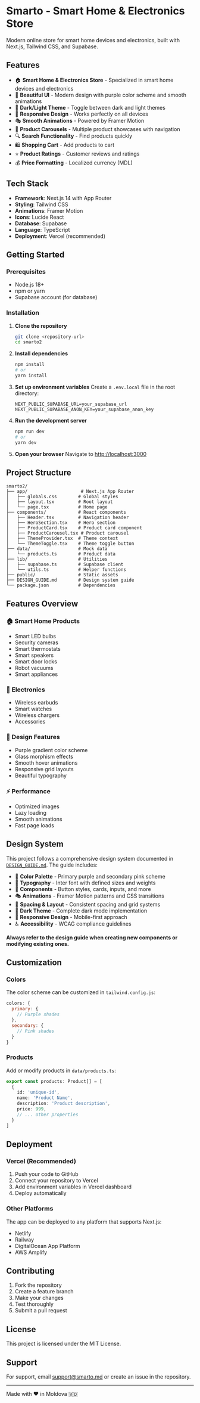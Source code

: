 # Smarto - Smart Home & Electronics Store

Modern online store for smart home devices and electronics, built with Next.js, Tailwind CSS, and Supabase.

## Features

- 🏠 **Smart Home & Electronics Store** - Specialized in smart home devices and electronics
- 🎨 **Beautiful UI** - Modern design with purple color scheme and smooth animations
- 🌙 **Dark/Light Theme** - Toggle between dark and light themes
- 📱 **Responsive Design** - Works perfectly on all devices
- 🎭 **Smooth Animations** - Powered by Framer Motion
- 🛒 **Product Carousels** - Multiple product showcases with navigation
- 🔍 **Search Functionality** - Find products quickly
- 🛍️ **Shopping Cart** - Add products to cart
- ⭐ **Product Ratings** - Customer reviews and ratings
- 💰 **Price Formatting** - Localized currency (MDL)

## Tech Stack

- **Framework**: Next.js 14 with App Router
- **Styling**: Tailwind CSS
- **Animations**: Framer Motion
- **Icons**: Lucide React
- **Database**: Supabase
- **Language**: TypeScript
- **Deployment**: Vercel (recommended)

## Getting Started

### Prerequisites

- Node.js 18+ 
- npm or yarn
- Supabase account (for database)

### Installation

1. **Clone the repository**
   ```bash
   git clone <repository-url>
   cd smarto2
   ```

2. **Install dependencies**
   ```bash
   npm install
   # or
   yarn install
   ```

3. **Set up environment variables**
   Create a `.env.local` file in the root directory:
   ```env
   NEXT_PUBLIC_SUPABASE_URL=your_supabase_url
   NEXT_PUBLIC_SUPABASE_ANON_KEY=your_supabase_anon_key
   ```

4. **Run the development server**
   ```bash
   npm run dev
   # or
   yarn dev
   ```

5. **Open your browser**
   Navigate to [http://localhost:3000](http://localhost:3000)

## Project Structure

```
smarto2/
├── app/                    # Next.js App Router
│   ├── globals.css        # Global styles
│   ├── layout.tsx         # Root layout
│   └── page.tsx           # Home page
├── components/            # React components
│   ├── Header.tsx         # Navigation header
│   ├── HeroSection.tsx    # Hero section
│   ├── ProductCard.tsx    # Product card component
│   ├── ProductCarousel.tsx # Product carousel
│   ├── ThemeProvider.tsx  # Theme context
│   └── ThemeToggle.tsx    # Theme toggle button
├── data/                  # Mock data
│   └── products.ts        # Product data
├── lib/                   # Utilities
│   ├── supabase.ts        # Supabase client
│   └── utils.ts           # Helper functions
├── public/                # Static assets
├── DESIGN_GUIDE.md        # Design system guide
└── package.json           # Dependencies
```

## Features Overview

### 🏠 Smart Home Products
- Smart LED bulbs
- Security cameras
- Smart thermostats
- Smart speakers
- Smart door locks
- Robot vacuums
- Smart appliances

### 📱 Electronics
- Wireless earbuds
- Smart watches
- Wireless chargers
- Accessories

### 🎨 Design Features
- Purple gradient color scheme
- Glass morphism effects
- Smooth hover animations
- Responsive grid layouts
- Beautiful typography

### ⚡ Performance
- Optimized images
- Lazy loading
- Smooth animations
- Fast page loads

## Design System

This project follows a comprehensive design system documented in [`DESIGN_GUIDE.md`](./DESIGN_GUIDE.md). The guide includes:

- 🎨 **Color Palette** - Primary purple and secondary pink scheme
- 📝 **Typography** - Inter font with defined sizes and weights
- 🧩 **Components** - Button styles, cards, inputs, and more
- 🎭 **Animations** - Framer Motion patterns and CSS transitions
- 📐 **Spacing & Layout** - Consistent spacing and grid systems
- 🌙 **Dark Theme** - Complete dark mode implementation
- 📱 **Responsive Design** - Mobile-first approach
- ♿ **Accessibility** - WCAG compliance guidelines

**Always refer to the design guide when creating new components or modifying existing ones.**

## Customization

### Colors
The color scheme can be customized in `tailwind.config.js`:
```javascript
colors: {
  primary: {
    // Purple shades
  },
  secondary: {
    // Pink shades
  }
}
```

### Products
Add or modify products in `data/products.ts`:
```typescript
export const products: Product[] = [
  {
    id: 'unique-id',
    name: 'Product Name',
    description: 'Product description',
    price: 999,
    // ... other properties
  }
]
```

## Deployment

### Vercel (Recommended)
1. Push your code to GitHub
2. Connect your repository to Vercel
3. Add environment variables in Vercel dashboard
4. Deploy automatically

### Other Platforms
The app can be deployed to any platform that supports Next.js:
- Netlify
- Railway
- DigitalOcean App Platform
- AWS Amplify

## Contributing

1. Fork the repository
2. Create a feature branch
3. Make your changes
4. Test thoroughly
5. Submit a pull request

## License

This project is licensed under the MIT License.

## Support

For support, email support@smarto.md or create an issue in the repository.

---

Made with ❤️ in Moldova 🇲🇩 